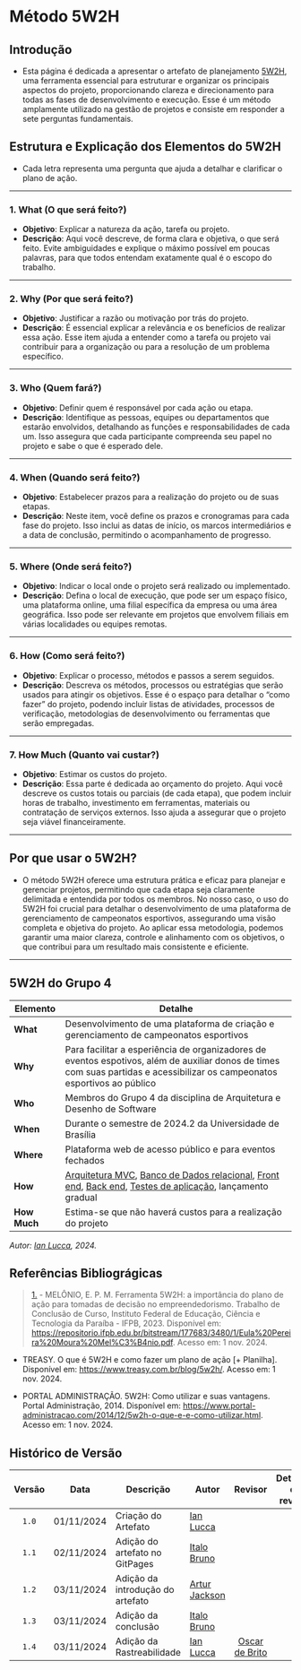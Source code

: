 # Método 5W2H
## Introdução

- Esta página é dedicada a apresentar o artefato de planejamento [5W2H](https://unbarqdsw2024-2.github.io/2024.2_G4_Esporte_Entrega_01/#/Artefatos/Glossario), uma ferramenta essencial para estruturar e organizar os principais aspectos do projeto, proporcionando clareza e direcionamento para todas as fases de desenvolvimento e execução. Esse é um método amplamente utilizado na gestão de projetos e consiste em responder a sete perguntas fundamentais.

## Estrutura e Explicação dos Elementos do 5W2H

- Cada letra representa uma pergunta que ajuda a detalhar e clarificar o plano de ação.

---

### 1. What (O que será feito?)
   - **Objetivo**: Explicar a natureza da ação, tarefa ou projeto.
   - **Descrição**: Aqui você descreve, de forma clara e objetiva, o que será feito. Evite ambiguidades e explique o máximo possível em poucas palavras, para que todos entendam exatamente qual é o escopo do trabalho.
---

### 2. Why (Por que será feito?)
   - **Objetivo**: Justificar a razão ou motivação por trás do projeto.
   - **Descrição**: É essencial explicar a relevância e os benefícios de realizar essa ação. Esse item ajuda a entender como a tarefa ou projeto vai contribuir para a organização ou para a resolução de um problema específico.

---

### 3. Who (Quem fará?)
   - **Objetivo**: Definir quem é responsável por cada ação ou etapa.
   - **Descrição**: Identifique as pessoas, equipes ou departamentos que estarão envolvidos, detalhando as funções e responsabilidades de cada um. Isso assegura que cada participante compreenda seu papel no projeto e sabe o que é esperado dele.
---

### 4. When (Quando será feito?)
   - **Objetivo**: Estabelecer prazos para a realização do projeto ou de suas etapas.
   - **Descrição**: Neste item, você define os prazos e cronogramas para cada fase do projeto. Isso inclui as datas de início, os marcos intermediários e a data de conclusão, permitindo o acompanhamento de progresso.
  
---

### 5. Where (Onde será feito?)
   - **Objetivo**: Indicar o local onde o projeto será realizado ou implementado.
   - **Descrição**: Defina o local de execução, que pode ser um espaço físico, uma plataforma online, uma filial específica da empresa ou uma área geográfica. Isso pode ser relevante em projetos que envolvem filiais em várias localidades ou equipes remotas.

---

### 6. How (Como será feito?)
   - **Objetivo**: Explicar o processo, métodos e passos a serem seguidos.
   - **Descrição**: Descreva os métodos, processos ou estratégias que serão usados para atingir os objetivos. Esse é o espaço para detalhar o “como fazer” do projeto, podendo incluir listas de atividades, processos de verificação, metodologias de desenvolvimento ou ferramentas que serão empregadas.
---

### 7. How Much (Quanto vai custar?)
   - **Objetivo**: Estimar os custos do projeto.
   - **Descrição**: Essa parte é dedicada ao orçamento do projeto. Aqui você descreve os custos totais ou parciais (de cada etapa), que podem incluir horas de trabalho, investimento em ferramentas, materiais ou contratação de serviços externos. Isso ajuda a assegurar que o projeto seja viável financeiramente.
 
---
## Por que usar o 5W2H?

- O método 5W2H oferece uma estrutura prática e eficaz para planejar e gerenciar projetos, permitindo que cada etapa seja claramente delimitada e entendida por todos os membros. No nosso caso, o uso do 5W2H foi crucial para detalhar o desenvolvimento de uma plataforma de gerenciamento de campeonatos esportivos, assegurando uma visão completa e objetiva do projeto. Ao aplicar essa metodologia, podemos garantir uma maior clareza, controle e alinhamento com os objetivos, o que contribui para um resultado mais consistente e eficiente.
---

## 5W2H do Grupo 4

| Elemento     | Detalhe                                                                                                   |
|--------------|-----------------------------------------------------------------------------------------------------------|
| **What**     | Desenvolvimento de uma plataforma de criação e gerenciamento de campeonatos esportivos                               |
| **Why**      | Para facilitar a esperiência de organizadores de eventos espotivos, além de auxiliar donos de times com suas partidas e acessibilizar os campeonatos esportivos ao público       |
| **Who**      | Membros do Grupo 4 da disciplina de Arquitetura e Desenho de Software                                             |
| **When**     | Durante o semestre de 2024.2 da Universidade de Brasília                                     |
| **Where**    | Plataforma web de acesso público e para eventos fechados                           |
| **How**      | [Arquitetura MVC](https://unbarqdsw2024-2.github.io/2024.2_G4_Esporte_Entrega_01/#/Artefatos/Glossario), [Banco de Dados relacional](https://unbarqdsw2024-2.github.io/2024.2_G4_Esporte_Entrega_01/#/Artefatos/Glossario), [Front end](https://unbarqdsw2024-2.github.io/2024.2_G4_Esporte_Entrega_01/#/Artefatos/Glossario), [Back end](https://unbarqdsw2024-2.github.io/2024.2_G4_Esporte_Entrega_01/#/Artefatos/Glossario), [Testes de aplicação](https://unbarqdsw2024-2.github.io/2024.2_G4_Esporte_Entrega_01/#/Artefatos/Glossario), lançamento gradual                          |
| **How Much** | Estima-se que não haverá custos para a realização do projeto                                                   |

_Autor:  [Ian Lucca](https://github.com/IanLucca12), 2024._

## Referências Bibliográgicas 

> <a id="REF1" href="#anchor_1">1.</a> - MELÔNIO, E. P. M. Ferramenta 5W2H: a importância do plano de ação para tomadas de decisão no empreendedorismo. Trabalho de Conclusão de Curso, Instituto Federal de Educação, Ciência e Tecnologia da Paraíba - IFPB, 2023. Disponível em: <https://repositorio.ifpb.edu.br/bitstream/177683/3480/1/Eula%20Pereira%20Moura%20Mel%C3%B4nio.pdf>. Acesso em: 1 nov. 2024. 

- TREASY. O que é 5W2H e como fazer um plano de ação [+ Planilha]. Disponível em: <https://www.treasy.com.br/blog/5w2h/>. Acesso em: 1 nov. 2024. 

- PORTAL ADMINISTRAÇÃO. 5W2H: Como utilizar e suas vantagens. Portal Administração, 2014. Disponível em: <https://www.portal-administracao.com/2014/12/5w2h-o-que-e-e-como-utilizar.html>. Acesso em: 1 nov. 2024.

## Histórico de Versão

|Versão|Data|Descrição|Autor|Revisor| Detalhes da revisão |
|:----:|----|---------|-----|:-------:| ----- |
|`1.0`| 01/11/2024 | Criação do Artefato |[Ian Lucca](https://github.com/IanLucca12)  | |
|`1.1`| 02/11/2024 | Adição do artefato no GitPages |[Italo Bruno](https://github.com/italobrunoM)  | | |
|`1.2`| 03/11/2024 | Adição da introdução do artefato |[Artur Jackson](https://github.com/artur-jack)  | | |
|`1.3`| 03/11/2024 | Adição da conclusão |[Italo Bruno](https://github.com/italobrunoM)  | | |
|`1.4`| 03/11/2024 | Adição da Rastreabilidade | [Ian Lucca](https://github.com/IanLucca12) | [Oscar de Brito](https://github.com/OscarDeBrito) | [](https://github.com/OscarDeBrito) |
